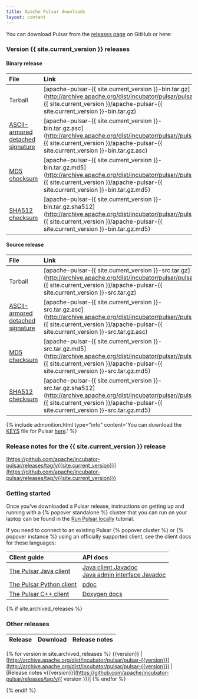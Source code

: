 ```yaml
---
title: Apache Pulsar downloads
layout: content
---
```


<!--

    Licensed to the Apache Software Foundation (ASF) under one
    or more contributor license agreements.  See the NOTICE file
    distributed with this work for additional information
    regarding copyright ownership.  The ASF licenses this file
    to you under the Apache License, Version 2.0 (the
    "License"); you may not use this file except in compliance
    with the License.  You may obtain a copy of the License at

      http://www.apache.org/licenses/LICENSE-2.0

    Unless required by applicable law or agreed to in writing,
    software distributed under the License is distributed on an
    "AS IS" BASIS, WITHOUT WARRANTIES OR CONDITIONS OF ANY
    KIND, either express or implied.  See the License for the
    specific language governing permissions and limitations
    under the License.

-->

You can download Pulsar from the [releases page](https://github.com/apache/incubator-pulsar/releases) on GitHub or here:

### Version {{ site.current_version }} releases

#### Binary release

File | Link
:----|:----
Tarball | [apache-pulsar-{{ site.current_version }}-bin.tar.gz](http://archive.apache.org/dist/incubator/pulsar/pulsar-{{ site.current_version }}/apache-pulsar-{{ site.current_version }}-bin.tar.gz)
[ASCII-armored detached signature](http://www.apache.org/dev/release-signing#ascii) | [apache-pulsar-{{ site.current_version }}-bin.tar.gz.asc](http://archive.apache.org/dist/incubator/pulsar//pulsar-{{ site.current_version }}/apache-pulsar-{{ site.current_version }}-bin.tar.gz.asc)
[MD5 checksum](http://www.apache.org/dev/release-signing#md5) | [apache-pulsar-{{ site.current_version }}-bin.tar.gz.md5](http://archive.apache.org/dist/incubator/pulsar//pulsar-{{ site.current_version }}/apache-pulsar-{{ site.current_version }}-bin.tar.gz.md5)
[SHA512 checksum](http://www.apache.org/dev/release-signing#sha-checksum) | [apache-pulsar-{{ site.current_version }}-bin.tar.gz.sha512](http://archive.apache.org/dist/incubator/pulsar//pulsar-{{ site.current_version }}/apache-pulsar-{{ site.current_version }}-bin.tar.gz.md5)

#### Source release

File | Link
:----|:----
Tarball | [apache-pulsar-{{ site.current_version }}-src.tar.gz](http://archive.apache.org/dist/incubator/pulsar/pulsar-{{ site.current_version }}/apache-pulsar-{{ site.current_version }}-src.tar.gz)
[ASCII-armored detached signature](http://www.apache.org/dev/release-signing#ascii) | [apache-pulsar-{{ site.current_version }}-src.tar.gz.asc](http://archive.apache.org/dist/incubator/pulsar//pulsar-{{ site.current_version }}/apache-pulsar-{{ site.current_version }}-src.tar.gz.asc)
[MD5 checksum](http://www.apache.org/dev/release-signing#md5) | [apache-pulsar-{{ site.current_version }}-src.tar.gz.md5](http://archive.apache.org/dist/incubator/pulsar//pulsar-{{ site.current_version }}/apache-pulsar-{{ site.current_version }}-src.tar.gz.md5)
[SHA512 checksum](http://www.apache.org/dev/release-signing#sha-checksum) | [apache-pulsar-{{ site.current_version }}-src.tar.gz.sha512](http://archive.apache.org/dist/incubator/pulsar//pulsar-{{ site.current_version }}/apache-pulsar-{{ site.current_version }}-src.tar.gz.md5)

{% include admonition.html type="info" content='You can download the [KEYS](http://www.apache.org/dev/release-signing#keys-policy) file for Pulsar <a href="https://dist.apache.org/repos/dist/release/incubator/pulsar/KEYS" download>here</a>.' %}

### Release notes for the {{ site.current_version }} release

[https://github.com/apache/incubator-pulsar/releases/tag/v{{site.current_version}}](https://github.com/apache/incubator-pulsar/releases/tag/v{{site.current_version}})

### Getting started

Once you've downloaded a Pulsar release, instructions on getting up and running with a {% popover standalone %} cluster that you can run on your laptop can be found in the [Run Pulsar locally](/docs/latest/getting-started/LocalCluster) tutorial.

If you need to connect to an existing Pulsar {% popover cluster %} or {% popover instance %} using an officially supported client, see the client docs for these languages:

Client guide | API docs
:------------|:--------
[The Pulsar Java client](../docs/latest/clients/Java) | [Java client Javadoc](../api/client)<br />[Java admin interface Javadoc](../api/admin)
[The Pulsar Python client](../docs/latest/clients/Python) | [pdoc](../api/python)
[The Pulsar C++ client](../docs/latest/clients/Cpp) | [Doxygen docs](../api/cpp)


{% if site.archived_releases %}

### Other releases

| Release   | Download | Release notes                                                                                      |
|:-------|:--------------------------------------------|--------------------------------------------|
{% for version in site.archived_releases
%} {{version}} | [http://archive.apache.org/dist/incubator/pulsar/pulsar-{{version}}](http://archive.apache.org/dist/incubator/pulsar/pulsar-{{version}}) | [Release notes v{{version}}](https://github.com/apache/incubator-pulsar/releases/tag/v{{ version }})|
{% endfor %}

{% endif %}
